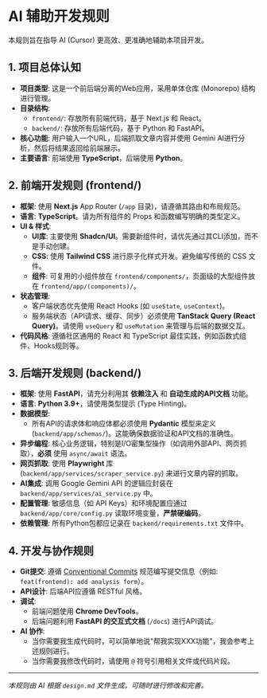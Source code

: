 # AI 辅助开发规则

本规则旨在指导 AI (Cursor) 更高效、更准确地辅助本项目开发。

## 1. 项目总体认知

- **项目类型**: 这是一个前后端分离的Web应用，采用单体仓库 (Monorepo) 结构进行管理。
- **目录结构**:
    - `frontend/`: 存放所有前端代码，基于 Next.js 和 React。
    - `backend/`: 存放所有后端代码，基于 Python 和 FastAPI。
- **核心功能**: 用户输入一个URL，后端抓取文章内容并使用 Gemini AI进行分析，然后将结果返回给前端展示。
- **主要语言**: 前端使用 **TypeScript**，后端使用 **Python**。

## 2. 前端开发规则 (frontend/)

- **框架**: 使用 **Next.js** App Router (`/app` 目录)，请遵循其路由和布局规范。
- **语言**: **TypeScript**。请为所有组件的 Props 和函数编写明确的类型定义。
- **UI & 样式**:
    - **UI库**: 主要使用 **Shadcn/UI**。需要新组件时，请优先通过其CLI添加，而不是手动创建。
    - **CSS**: 使用 **Tailwind CSS** 进行原子化样式开发。避免编写传统的 CSS 文件。
    - **组件**: 可复用的小组件放在 `frontend/components/`，页面级的大型组件放在 `frontend/app/(components)/`。
- **状态管理**:
    - 客户端状态优先使用 React Hooks (如 `useState`, `useContext`)。
    - 服务端状态（API请求、缓存、同步）必须使用 **TanStack Query (React Query)**。请使用 `useQuery` 和 `useMutation` 来管理与后端的数据交互。
- **代码风格**: 遵循社区通用的 React 和 TypeScript 最佳实践，例如函数式组件、Hooks规则等。

## 3. 后端开发规则 (backend/)

- **框架**: 使用 **FastAPI**，请充分利用其 **依赖注入** 和 **自动生成的API文档** 功能。
- **语言**: **Python 3.9+**，请使用类型提示 (Type Hinting)。
- **数据模型**:
    - 所有API的请求体和响应体都必须使用 **Pydantic** 模型来定义 (`backend/app/schemas/`)。这能确保数据验证和API文档的准确性。
- **异步编程**: 核心业务逻辑，特别是I/O密集型操作（如调用外部API、网页抓取），**必须** 使用 `async/await` 语法。
- **网页抓取**: 使用 **Playwright** 库 (`backend/app/services/scraper_service.py`) 来进行文章内容的抓取。
- **AI集成**: 调用 Google Gemini API 的逻辑应封装在 `backend/app/services/ai_service.py` 中。
- **配置管理**: 敏感信息（如 API Keys）和环境配置应通过 `backend/app/core/config.py` 读取环境变量，**严禁硬编码**。
- **依赖管理**: 所有Python包都应记录在 `backend/requirements.txt` 文件中。

## 4. 开发与协作规则

- **Git提交**: 遵循 [Conventional Commits](https.www.conventionalcommits.org/) 规范编写提交信息（例如: `feat(frontend): add analysis form`）。
- **API设计**: 后端API应遵循 RESTful 风格。
- **调试**:
    - 前端问题使用 **Chrome DevTools**。
    - 后端问题利用 **FastAPI 的交互式文档** (`/docs`) 进行API调试。
- **AI 协作**:
    - 当你需要我生成代码时，可以简单地说"帮我实现XXX功能"，我会参考上述规则进行。
    - 当你需要我修改代码时，请使用 `@` 符号引用相关文件或代码片段。

---
*本规则由 AI 根据 `design.md` 文件生成，可随时进行修改和完善。* 